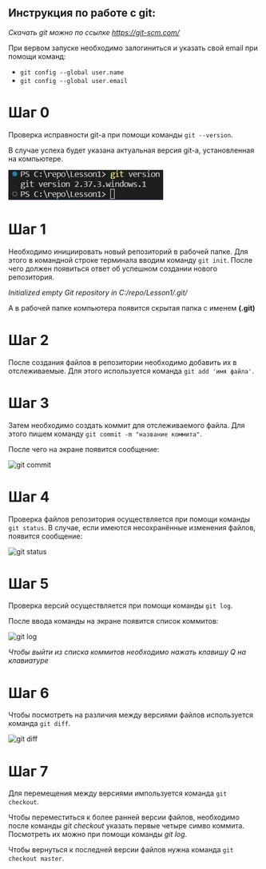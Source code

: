 ## **Инструкция по работе с git:**

*Скачать git можно по ссылке https://git-scm.com/*

При вервом запуске необходимо залогиниться и указать свой email при помощи команд:
* `git config --global user.name`
* `git config --global user.email`

# Шаг 0

Проверка исправности git-а при помощи команды `git --version`.

В случае успеха будет указана актуальная версия git-а, установленная на компьютере.

![git version](Git_version.jpg)

# Шаг 1

Необходимо инициировать новый репозиторий в рабочей папке. Для этого в командной строке терминала вводим команду `git init`. После чего должен появиться ответ об успешном создании нового репозитория.

*Initialized empty Git repository in C:/repo/Lesson1/.git/*

А в рабочей папке компьютера появится скрытая папка с именем **(.git)**

# Шаг 2

После создания файлов в репозитории необходимо добавить их в отслеживаемые. Для этого используется команда `git add 'имя файла'`.

# Шаг 3

Затем необходимо создать коммит для отслеживаемого файла. Для этого пишем команду `git commit -m "название коммита"`.

После чего на экране появится сообщение:

![git commit](commit.jpg)

# Шаг 4

Проверка файлов репозитория осуществляется при помощи команды `git status`. 
В случае, если имеются несохранённые изменения файлов, появится сообщение:

![git status](status.jpg)

# Шаг 5

Проверка версий осуществляется при помощи команды `git log`.

После ввода команды на экране появится список коммитов:

![git log](log.jpg)

*Чтобы выйти из списка коммитов необходимо нажать клавишу Q на клавиатуре*

# Шаг 6

Чтобы посмотреть на различия между версиями файлов используется команда `git diff`.

![git diff](diff.jpg)

# Шаг 7

Для перемещения между версиями импользуется команда `git checkout`.

Чтобы переместиться к более ранней версии файлов, необходимо после команды *git checkout* указать первые четыре симво коммита. Посмотреть их можно при помощи команды *git log*.

Чтобы вернуться к последней версии файлов нужна команда `git checkout master`.
